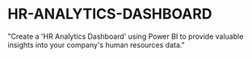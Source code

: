 # HR-ANALYTICS-DASHBOARD
"Create a 'HR Analytics Dashboard' using Power BI to provide valuable insights into your company's human resources data."
